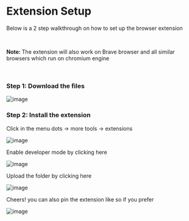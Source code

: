 <h1>Extension Setup</h1>
<p>Below is a 2 step walkthrough on how to set up the browser extension</p><br>
<p><b>Note: </b>The extension will also work on Brave browser and all similar browsers which run on chromium engine</p>
<br>
<h3>Step 1: Download the files</h3>

![image](https://user-images.githubusercontent.com/77732248/112762236-35bd1400-901c-11eb-9c95-c6956a4cd4d7.png)

<h3>Step 2: Install the extension</h3>
<p>Click in the menu dots -> more tools -> extensions</p>

![image](https://user-images.githubusercontent.com/77732248/112762641-5e460d80-901e-11eb-8711-f9fc449a080a.png)

<p>Enable developer mode by clicking here</p>

![image](https://user-images.githubusercontent.com/77732248/112762655-73bb3780-901e-11eb-98f5-e064a2bf46cb.png)

<p>Upload the folder by clicking here</p>

![image](https://user-images.githubusercontent.com/77732248/112762677-8a618e80-901e-11eb-8c81-460c1831d0d7.png)

<p>Cheers! you can also pin the extension like so if you prefer</p>

![image](https://user-images.githubusercontent.com/77732248/112762693-a8c78a00-901e-11eb-8614-f52a5434ceef.png)


